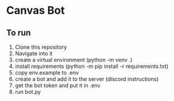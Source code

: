 # Canvas Bot

## To run

1. Clone this repository
2. Navigate into it
3. create a virtual environment (python -m venv .)
4. install requirements (python -m pip install -r requirements.txt)
5. copy env.example to .env
6. create a bot and add it to the server (discord instructions)
7. get the bot token and put it in .env
8. run bot.py